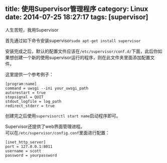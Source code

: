 title: 使用Supervisor管理程序
category: Linux
date: 2014-07-25 18:27:17
tags: [supervisor]
---

人生苦短，我用Supervisor
<!--more-->

首先通过如下命令安装supervisor`sudo apt-get install supervisor`  

安装完成之后，默认的配置文件应该在`/etc/supervisor/conf.d/`下面，此后你如果想创建一个新的使用supervisor运行的程序，则在此文件夹里面添加配置文件。  

这里提供一个参考例子：  

```
[program:name]
command = uwsgi --ini your_uwsgi_path
autorestart = true
stopsignal = QUIT
stdout_logfile = log_path
redirect_stderr = true
```  

创建完之后使用`supervisorctl start name`启动程序即可。  


Supervisor还提供了web界面管理进程。  
可以在`/etc/supervisor/config.conf`里面进行配置：  
```
[inet_http_server]
port = 127.0.0.1:8011
username = scott
password = yourpassword
```


